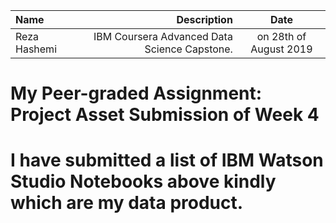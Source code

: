 | Name | Description | Date 
| :- |-------------: | :-:
|Reza Hashemi| IBM Coursera Advanced Data Science Capstone.  | on 28th of August 2019 |


# My Peer-graded Assignment: Project Asset Submission of Week 4

# I have submitted a list of IBM Watson Studio Notebooks above kindly which are my data product.


